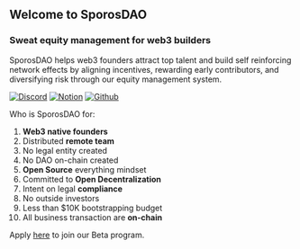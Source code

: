 ## Welcome to SporosDAO

### Sweat equity management for web3 builders

SporosDAO helps web3 founders attract top talent and build self reinforcing network effects by aligning incentives, rewarding early contributors, and diversifying risk through our equity management system.

[![Discord](https://img.shields.io/badge/Discord-5865F2?style=for-the-badge&logo=discord&logoColor=white)](https://discord.gg/jHnx3AC2)
[![Notion](https://img.shields.io/badge/Notion-000000?style=for-the-badge&logo=notion&logoColor=white)](https://www.notion.so/SporosDAO-963e89779ebb45c5b717c478ef739627)
[![Github](https://img.shields.io/badge/GitHub-100000?style=for-the-badge&logo=github&logoColor=white)](https://github.com/SporosDAO)

Who is SporosDAO for:
1. **Web3 native founders**
2. Distributed **remote team**
3. No legal entity created
4. No DAO on-chain created
5. **Open Source** everything mindset
6. Committed to **Open Decentralization**
7. Intent on legal **compliance**
8. No outside investors
9. Less than $10K bootstrapping budget
10. All business transaction are **on-chain**

Apply [here](https://notionforms.io/forms/sporosdao-application) to join our Beta program.
